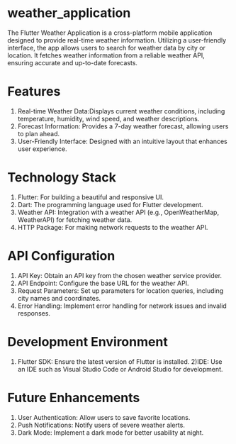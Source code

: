 # weather_application
The Flutter Weather Application is a cross-platform mobile application designed to provide real-time weather information. Utilizing a user-friendly interface, the app allows users to search for weather data by city or location. It fetches weather information from a reliable weather API, ensuring accurate and up-to-date forecasts.
# Features
1) Real-time Weather Data:Displays current weather conditions, including temperature, humidity, wind speed, and weather descriptions.
2) Forecast Information: Provides a 7-day weather forecast, allowing users to plan ahead.
3) User-Friendly Interface: Designed with an intuitive layout that enhances user experience.
# Technology Stack
1) Flutter: For building a beautiful and responsive UI.
2) Dart: The programming language used for Flutter development.
3) Weather API: Integration with a weather API (e.g., OpenWeatherMap, WeatherAPI) for fetching weather data.
4) HTTP Package: For making network requests to the weather API.
# API Configuration
1) API Key: Obtain an API key from the chosen weather service provider.
2) API Endpoint: Configure the base URL for the weather API.
3) Request Parameters: Set up parameters for location queries, including city names and coordinates.
4) Error Handling: Implement error handling for network issues and invalid responses.
# Development Environment
1) Flutter SDK: Ensure the latest version of Flutter is installed.
2)IDE: Use an IDE such as Visual Studio Code or Android Studio for development.
# Future Enhancements
1) User Authentication: Allow users to save favorite locations.
2) Push Notifications: Notify users of severe weather alerts.
3) Dark Mode: Implement a dark mode for better usability at night.

